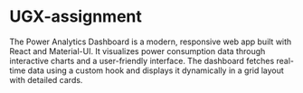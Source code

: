 # UGX-assignment
The Power Analytics Dashboard is a modern, responsive web app built with React and Material-UI. It visualizes power consumption data through interactive charts and a user-friendly interface. The dashboard fetches real-time data using a custom hook and displays it dynamically in a grid layout with detailed cards.

